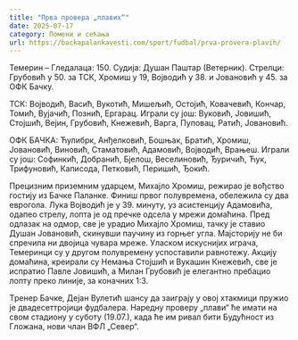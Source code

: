 ```yaml
---
title: "Прва провера „плавих“"
date: 2025-07-17
category: Помени и сећања
url: https://backapalankavesti.com/sport/fudbal/prva-provera-plavih/
---
```


Темерин – Гледалаца: 150. Судија: Душан Паштар (Ветерник). Стрелци: Грубовић у 50. за ТСК, Хромиш у 19, Војводић у 38. и Јовановић у 45. за ОФК Бачку.

ТСК: Војводић, Васић, Вукотић, Мишељић, Остојић, Ковачевић, Кончар, Томић, Вујачић, Познић, Ергарац. Играли су још: Вуковић, Јовишић, Стојшић, Вејин, Грубовић, Кнежевић, Варга, Пуповац, Ратић, Јовановић.

ОФК БАЧКА: Ћулибрк, Анђелковић, Бошњак, Братић, Хромиш, Јовановић, Виновић, Стаматовић, Адамовић, Војводић, Врањеш. Играли су још: Софинкић, Добранић, Бјелош, Веселиновић, Ђуричић, Ћук, Трифуновић, Каписода, Петковић, Перишић, Ђокић.

Прецизним приземним ударцем, Михајло Хромиш, режирао је вођство гостију из Бачке Паланке. Финиш првог полувремена, обележила су два еврогола. Лука Војводић је у 39. минуту, уз асистенцију Адамовића, одапео стрелу, лопта је од пречке одсела у мрежи домаћина. Пред одлазак на одмор, све је урадио Михајло Хромиш, тачку је ставио Душан Јовановић, скинувши паучину из горњег угла. Мајсторију не би спречила ни двојица чувара мреже. Уласком искуснијих играча, Темеринци су у другом полувремену успоставили равнотежу. Акцију домаћина, креирали су Немања Стојшић и Вукашин Кнежевић, све је испратио Павле Јовишић, а Милан Грубовић је елегантно пребацио лопту преко линије, за коначних 1:3.

Tрeнер Бачке, Дејан Вулетић шaнсу да заиграју у oвој хтакмици пружио је двадесеттројици фудбалера. Наредну проверу „плави“ ће имати на свом стадиону у суботу (19.07.), када ће им ривал бити Будућност из Гложана, нови члан ВФЛ „Север“.
